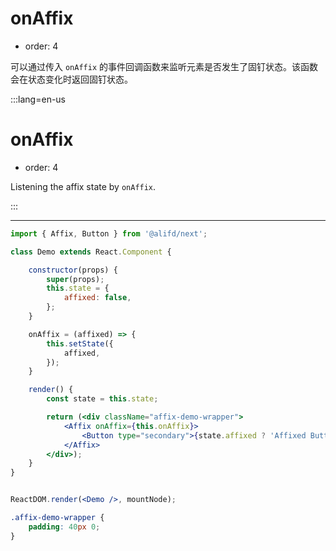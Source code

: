 # onAffix

- order: 4

可以通过传入 `onAffix` 的事件回调函数来监听元素是否发生了固钉状态。该函数会在状态变化时返回固钉状态。

:::lang=en-us
# onAffix

- order: 4

Listening the affix state by `onAffix`.

:::

---

````jsx
import { Affix, Button } from '@alifd/next';

class Demo extends React.Component {

    constructor(props) {
        super(props);
        this.state = {
            affixed: false,
        };
    }

    onAffix = (affixed) => {
        this.setState({
            affixed,
        });
    }

    render() {
        const state = this.state;

        return (<div className="affix-demo-wrapper">
            <Affix onAffix={this.onAffix}>
                <Button type="secondary">{state.affixed ? 'Affixed Button' : 'Unaffixed Button'}</Button>
            </Affix>
        </div>);
    }
}


ReactDOM.render(<Demo />, mountNode);
````

````css
.affix-demo-wrapper {
    padding: 40px 0;
}
````

